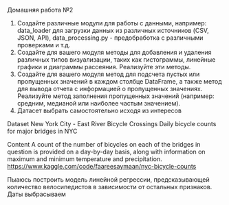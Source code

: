 Домашняя работа №2

1. Создайте различные модули для работы с данными, например: data_loader для загрузки данных из различных источников (CSV, JSON, API), data_processing.py - предобработка с различными проверками и т.д.
2. Создайте для вашего модуля методы для добавления и удаления различных типов визуализации, таких как гистограммы, линейные графики и диаграммы рассеяния. Реализуйте эти методы. 
3. Создайте для вашего модуля метод для подсчета пустых или пропущенных значений в каждом столбце DataFrame, а также метод для вывода отчета с информацией о пропущенных значениях. Реализуйте метод заполнения пропущенных значений (например: средним, медианой или наиболее частым значением).
4. Датасет выбрать самостоятельно исходя из интересов

Dataset
New York City - East River Bicycle Crossings
Daily bicycle counts for major bridges in NYC

Content
A count of the number of bicycles on each of the bridges in question is provided on a day-by-day basis, along with information on maximum and minimum temperature and precipitation.
https://www.kaggle.com/code/faareesaymaan/nyc-bicycle-counts

Пыаюсь построить модель линейной регрессии, предсказывающей количество велосипедистов в зависимости от остальных признаков.
Даты выбрасываем